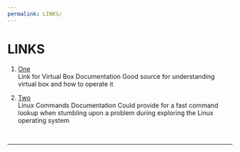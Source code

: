 ```yaml
---
permalink: LINKS/
---
```


# LINKS

1. [One](https://www.virtualbox.org/manual/ch01.html)<br>
Link for Virtual Box Documentation
Good source for understanding virtual box and how to operate it

3. [Two](https://docs.rockylinux.org/books/admin_guide/03-commands/)<br>
Linux Commands Documentation
Could provide for a fast command lookup when stumbling upon a problem during exploring the Linux operating system


<br>
<hr>

